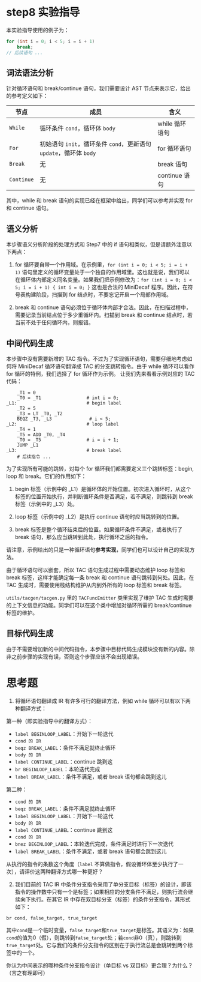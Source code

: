 # step8 实验指导

本实验指导使用的例子为：

```C
for (int i = 0; i < 5; i = i + 1)
    break;
// 后续语句 ...
```

## 词法语法分析

针对循环语句和 break/continue 语句，我们需要设计 AST 节点来表示它，给出的参考定义如下：

| 节点 | 成员 | 含义 |
| --- | --- | --- |
| `While` | 循环条件 `cond`，循环体 `body` | while 循环语句 |
| `For` | 初始语句 `init`，循环条件 `cond`，更新语句 `update`，循环体 `body` | for 循环语句 |
| `Break` | 无 | break 语句 |
| `Continue` | 无 | continue 语句 |

其中，while 和 break 语句的实现已经在框架中给出，同学们可以参考并实现 for 和 continue 语句。

## 语义分析

本步骤语义分析阶段的处理方式和 Step7 中的 if 语句相类似，但是请额外注意以下两点：

1. for 循环要自带一个作用域。在示例里，`for (int i = 0; i < 5; i = i + 1)` 语句里定义的循环变量处于一个独自的作用域里。这也就是说，我们可以在循环体内部定义同名变量。如果我们把示例修改为：`for (int i = 0; i < 5; i = i + 1) { int i = 0; }` 这也是合法的 MiniDecaf 程序。因此，在符号表构建阶段，扫描到 for 结点时，不要忘记开启一个局部作用域。

2. break 和 continue 语句必须位于循环体内部才合法。因此，在扫描过程中，需要记录当前结点位于多少重循环内。扫描到 break 和 continue 结点时，若当前不处于任何循环内，则报错。

## 中间代码生成

本步骤中没有需要新增的 TAC 指令。不过为了实现循环语句，需要仔细地考虑如何将 MiniDecaf 循环语句翻译成 TAC 的分支跳转指令。由于 while 循环可以看作 for 循环的特例，我们选择了 for 循环作为示例。
让我们先来看看示例对应的 TAC 代码：

```assembly
    _T1 = 0
    _T0 = _T1                 # int i = 0;
_L1:                          # begin label
    _T2 = 5
    _T3 = LT _T0, _T2
    BEQZ _T3, _L3              # i < 5;
_L2:                          # loop label
    _T4 = 1
    _T5 = ADD _T0, _T4
    _T0 = _T5                 # i = i + 1;
    JUMP _L1
_L3:                          # break label
    # 后续指令 ...
```

为了实现所有可能的跳转，对每个 for 循环我们都需要定义三个跳转标签：begin, loop 和 break。它们的作用如下：

1. begin 标签（示例中的 _L1）是循环体的开始位置。初次进入循环时，从这个标签的位置开始执行，并判断循环条件是否满足，若不满足，则跳转到 break 标签（示例中的 _L3）处。

2. loop 标签（示例中的 _L2）是执行 continue 语句时应当跳转到的位置。

3. break 标签是整个循环结束后的位置。如果循环条件不满足，或者执行了 break 语句，那么应当跳转到此处，执行循环之后的指令。

请注意，示例给出的只是一种循环语句**参考实现**，同学们也可以设计自己的实现方法。

由于循环语句可以嵌套，所以 TAC 语句生成过程中需要动态维护 loop 标签和 break 标签，这样才能确定每一条 break 和 continue 语句跳转到何处。因此，在 TAC 生成时，需要使用栈结构维护从内到外所有的 loop 标签和 break 标签。

`utils/tacgen/tacgen.py` 里的 `TACFuncEmitter` 类里实现了维护 TAC 生成时需要的上下文信息的功能。同学们可以在这个类中增加对循环所需的 break/continue 标签的维护。

## 目标代码生成

由于不需要增加新的中间代码指令，本步骤中目标代码生成模块没有新的内容。除非之前步骤的实现有误，否则这个步骤应该不会出现错误。

# 思考题

1. 将循环语句翻译成 IR 有许多可行的翻译方法，例如 while 循环可以有以下两种翻译方式：

第一种（即实验指导中的翻译方式）：

+ `label BEGINLOOP_LABEL`：开始下一轮迭代
+ `cond 的 IR`
+ `beqz BREAK_LABEL`：条件不满足就终止循环
+ `body 的 IR`
+ `label CONTINUE_LABEL`：continue 跳到这
+ `br BEGINLOOP_LABEL`：本轮迭代完成
+ `label BREAK_LABEL`：条件不满足，或者 break 语句都会跳到这儿

第二种：

+ `cond 的 IR`
+ `beqz BREAK_LABEL`：条件不满足就终止循环
+ `label BEGINLOOP_LABEL`：开始下一轮迭代
+ `body 的 IR`
+ `label CONTINUE_LABEL`：continue 跳到这
+ `cond 的 IR`
+ `bnez BEGINLOOP_LABEL`：本轮迭代完成，条件满足时进行下一次迭代
+ `label BREAK_LABEL`：条件不满足，或者 break 语句都会跳到这儿

从执行的指令的条数这个角度（`label` 不算做指令，假设循环体至少执行了一次），请评价这两种翻译方式哪一种更好？

2. 我们目前的 TAC IR 中条件分支指令采用了单分支目标（标签）的设计，即该指令的操作数中只有一个是标签；如果相应的分支条件不满足，则执行流会继续向下执行。在其它 IR 中存在双目标分支（标签）的条件分支指令，其形式如下：

```assembly
br cond, false_target, true_target
```

其中`cond`是一个临时变量，`false_target`和`true_target`是标签。其语义为：如果`cond`的值为0（假），则跳转到`false_target`处；若`cond`非0（真），则跳转到`true_target`处。它与我们的条件分支指令的区别在于执行流总是会跳转到两个标签中的一个。

你认为中间表示的哪种条件分支指令设计（单目标 vs 双目标）更合理？为什么？（言之有理即可）
